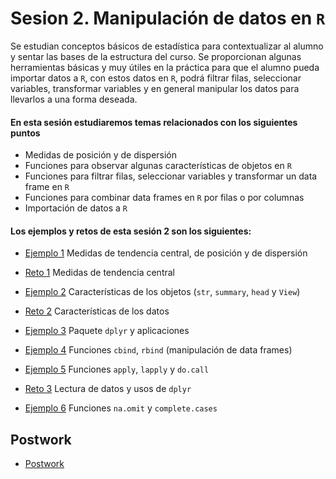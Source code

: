 # Sesion 2. Manipulación de datos en `R`

Se estudian conceptos básicos de estadística para contextualizar al alumno y sentar las bases de la estructura del curso. Se proporcionan algunas herramientas básicas y muy útiles en la práctica para que el alumno pueda importar datos a `R`, con estos datos en `R`, podrá filtrar filas, seleccionar variables, transformar variables y en general manipular los datos para llevarlos a una forma deseada.

#### En esta sesión estudiaremos temas relacionados con los siguientes puntos

- Medidas de posición y de dispersión
- Funciones para observar algunas características de objetos en `R`
- Funciones para filtrar filas, seleccionar variables y transformar un data frame en `R`
- Funciones para combinar data frames en `R` por filas o por columnas
- Importación de datos a `R`

#### Los ejemplos y retos de esta sesión 2 son los siguientes:

- [Ejemplo 1](https://github.com/beduExpert/Programacion-con-R-Santander/tree/master/Sesion-02/Ejemplo-01) Medidas de tendencia central, de posición y de dispersión
- [Reto 1](https://github.com/beduExpert/Programacion-con-R-Santander/tree/master/Sesion-02/Reto-01) Medidas de tendencia central

- [Ejemplo 2](https://github.com/beduExpert/Programacion-con-R-Santander/tree/master/Sesion-02/Ejemplo-02) Características de los objetos (`str`, `summary`, `head` y `View`)
- [Reto 2](https://github.com/beduExpert/Programacion-con-R-Santander/tree/master/Sesion-02/Reto-02) Características de los datos

- [Ejemplo 3](https://github.com/beduExpert/Programacion-con-R-Santander/tree/master/Sesion-02/Ejemplo-03) Paquete `dplyr` y aplicaciones
- [Ejemplo 4](https://github.com/beduExpert/Programacion-con-R-Santander/tree/master/Sesion-02/Ejemplo-04) Funciones `cbind`, `rbind` (manipulación de data frames)
- [Ejemplo 5](https://github.com/beduExpert/Programacion-con-R-Santander/tree/master/Sesion-02/Ejemplo-05) Funciones `apply`, `lapply` y `do.call`
- [Reto 3](https://github.com/beduExpert/Programacion-con-R-Santander/tree/master/Sesion-02/Reto-03) Lectura de datos y usos de `dplyr`
- [Ejemplo 6](https://github.com/beduExpert/Programacion-con-R-Santander/tree/master/Sesion-02/Ejemplo-06) Funciones `na.omit` y `complete.cases`

## Postwork

- [Postwork](https://github.com/beduExpert/Programacion-con-R-Santander/tree/master/Sesion-02/Postwork)
